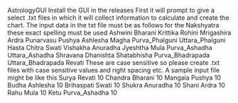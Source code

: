  AstrologyGUI
Install the GUI in the releases
First it will prompt to give a select .txt files in which it will collect information to calculate and create the chart.
The input data in the txt file must be as follows
 for the Nakshyatra these exact spelling must be used
 Ashwini
 Bharani
 Krittika
 Rohini
 Mrigashira
 Ardra
 Punarvasu
 Pushya
 Ashlesha
 Magha
 Purva_Phalguni
 Uttara_Phalguni
 Hasta
 Chitra
 Swati
 Vishakha
 Anuradha
 Jyeshtha
 Mula
 Purva_Ashadha
 Uttara_Ashadha
 Shravana
 Dhanishta
 Shatabhisha
 Purva_Bhadrapada
 Uttara_Bhadrapada
 Revati
 These are case sensitive so please create .txt files with case sensitive values and right spacing etc. 
 A sample input file might be like this
 Surya Revati 10
 Chandra Bharani 10
 Mangala Pushya 10
 Budha Ashlesha 10
 Brihaspati Swati 10
 Shukra Anuradha 10
 Shani Ardra 10
 Rahu Mula 10
 Ketu Purva_Ashadha 10